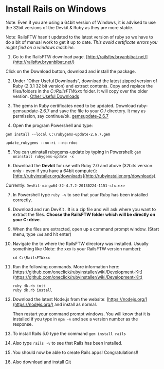 # Install Rails on Windows

Note: Even if you are using a 64bit version of Windows, it is advised to use the 32bit versions of the Devkit & Ruby as they are more stable.

Note: RailsFTW hasn't updated to the latest version of ruby so we have to do a bit of manual work to get it up to date. *This avoid certificate errors you might find on a windows machine.*

01. Go to the RailsFTW download page. [http://railsftw.bryanbibat.net/](http://railsftw.bryanbibat.net/)

  Click on the Download button, download and install the package.

02. Under "Other Useful Downloads", download the latest zipped version of Ruby (2.3.1 32 bit version) and extract contents. Copy and replace the files/folders in the *C:/RailsFTWxxx* folder. It will copy over the older version.
[Other Useful Downloads](http://rubyinstaller.org/downloads)

03. The gems in Ruby certificates need to be updated. Download ruby-gemsupdate-2.6.7 and save the file to your C:/ directory. It may as permission, say continue/ok.
[gemsupdate-2.6.7](https://rubygems.org/downloads/rubygems-update-2.6.7.gem)

04. Open the program Powershell and type:
```
gem install --local C:\rubygems-update-2.6.7.gem
```
```
update_rubygems --no-ri --no-rdoc
```

05. You can uninstall rubygems-update by typing in Powershell:
`gem uninstall rubygems-update -x`

06. Download the **Devkit** for use with Ruby 2.0 and above (32bits version only - even if you have a 64bit computer): [http://rubyinstaller.org/downloads](http://rubyinstaller.org/downloads).

  Currently: `DevKit-mingw64-32-4.7.2-20130224-1151-sfx.exe`

07. In Powershell type `ruby -v` to see that your Ruby has been installed correctly.

08. Download and run DevKit . It is a zip file and will ask where you want to extract the files. **Choose the RailsFTW folder which will be directly on your C: drive**.

09. When the files are extracted, open up a command prompt window. (Start menu, type `cmd` and hit enter)

10. Navigate the to where the RailsFTW directory was installed. Usually something like (Note: the xxx is your RailsFTW version number):
    ```
    cd C:\RailsFTWxxx
    ```


11. Run the following commands. More information here: [https://github.com/oneclick/rubyinstaller/wiki/Development-Kit](https://github.com/oneclick/rubyinstaller/wiki/Development-Kit)
    ```
    ruby dk.rb init
    ruby dk.rb install
    ```

12. Download the latest Node.js from the website: [https://nodejs.org/](https://nodejs.org/) and install as normal.

    Then restart your command prompt windows. You will know that it is installed if you type in `npm -v` and see a version number as the response.

13. To install Rails 5.0 type the command `gem install rails`

14. Also type `rails -v` to see that Rails has been installed.


15. You should now be able to create Rails apps! Congratulations!!

16. Also download and install [Git](https://git-scm.com/)
